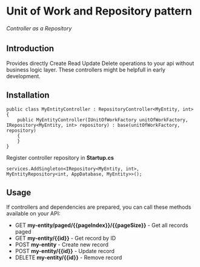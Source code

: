 ﻿# Unit of Work and Repository pattern
###### Controller as a Repository

## Introduction
Provides directly Create Read Update Delete operations to your api without business logic layer.
These controllers might be helpfull in early development.

## Installation
```
public class MyEntityController : RepositoryController<MyEntity, int>
{
    public MyEntityController(IUnitOfWorkFactory unitOfWorkFactory, IRepository<MyEntity, int> repository) : base(unitOfWorkFactory, repository)
    {
    }
}
```

Register controller repository in **Startup.cs**
```
services.AddSingleton<IRepository<MyEntity, int>, MyEntityRepository<int, AppDatabase, MyEntity>>();
```

## Usage

If controllers and dependencies are prepared, you can call these methods available on your API:
- GET **my-entity/paged/{{pageIndex}}/{{pageSize}}** - Get all records paged
- GET **my-entity/{{id}}** - Get record by ID
- POST **my-entity** - Create new record
- POST **my-entity/{{id}}** - Update record
- DELETE **my-entity/{{id}}** - Remove record